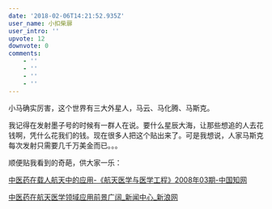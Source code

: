 ```yaml
---
date: '2018-02-06T14:21:52.935Z'
user_name: 小扣柴扉
user_intro: ''
upvote: 12
downvote: 0
comments:
    - ''
    - ''
    - ''
    - ''
---
```


小马确实厉害，这个世界有三大外星人，马云、马化腾、马斯克。

我记得在发射墨子号的时候有一群人在说。要什么星辰大海，让那些想追的人去花钱啊，凭什么花我们的钱。现在很多人把这个贴出来了。可是我想说，人家马斯克每次发射只需要几千万美金而已。。。  

顺便贴我看到的奇葩，供大家一乐：

[中医药在载人航天中的应用-《航天医学与医学工程》2008年03期-中国知网](http://mall.cnki.net/magazine/article/HYXB200803008.htm)

[中医药在航天医学领域应用前景广阔\_新闻中心\_新浪网](http://news.sina.com.cn/h/2008-10-13/150216445544.shtml)
